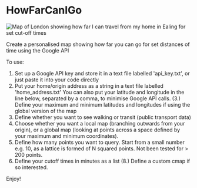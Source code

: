 # HowFarCanIGo

![Map of London showing how far I can travel from my home in Ealing for set cut-off times](https://raw.githubusercontent.com/SebStrug/HowFarCanIGo/map_London.jpg)

Create a personalised map showing how far you can go for set distances of time using the Google API

To use:
1. Set up a Google API key and store it in a text file labelled 'api_key.txt', or just paste it into your code directly
2. Put your home/origin address as a string in a text file labelled 'home_address.txt'
    You can also put your latitude and longitude in the line below, separated by a comma, to minimise Google API calls.
(3.) Define your maximum and minimum latitudes and longitudes if using the global version of the map
4. Define whether you want to see walking or transit (public transport data)
5. Choose whether you want a local map (branching outwards from your origin), or a global map (looking at points across a space defined by your maximum and minimum coordinates).
6. Define how many points you want to query. Start from a small number e.g. 10, as a lattice is formed of N squared points.
    Not been tested for > 200 points.
7. Define your cutoff times in minutes as a list
(8.) Define a custom cmap if so interested.

Enjoy!
